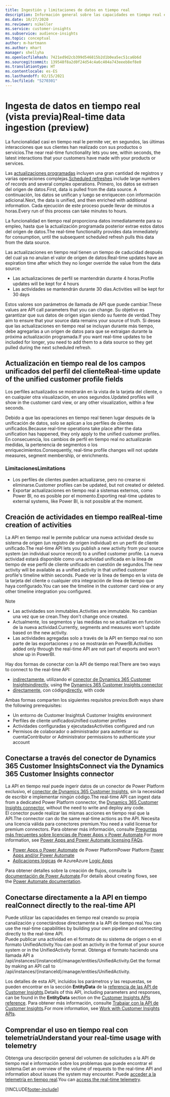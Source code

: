 ```yaml
---
title: Ingestión y limitaciones de datos en tiempo real
description: Información general sobre las capacidades en tiempo real en las informaciones de público.
ms.date: 10/27/2020
ms.reviewer: nikeller
ms.service: customer-insights
ms.subservice: audience-insights
ms.topic: conceptual
author: m-hartmann
ms.author: mhart
manager: shellyha
ms.openlocfilehash: 7421ed9d2cb399d546815b2d1b0ea5ec51ca6b6d
ms.sourcegitcommit: 139548f8a2d0f24d54c4a6c404a743eeeb8ef8e0
ms.translationtype: HT
ms.contentlocale: es-ES
ms.lasthandoff: 02/15/2021
ms.locfileid: "5270301"
---
```

# <a name="real-time-data-ingestion-preview"></a><span data-ttu-id="21f23-103">Ingesta de datos en tiempo real (vista previa)</span><span class="sxs-lookup"><span data-stu-id="21f23-103">Real-time data ingestion (preview)</span></span>

<span data-ttu-id="21f23-104">La funcionalidad casi en tiempo real le permite ver, en segundos, las últimas interacciones que sus clientes han realizado con sus productos o servicios.</span><span class="sxs-lookup"><span data-stu-id="21f23-104">The near real-time functionality lets you see, within seconds, the latest interactions that your customers have made with your products or services.</span></span>

<span data-ttu-id="21f23-105">Las [actualizaciones programadas](system.md#schedule-tab) incluyen una gran cantidad de registros y varias operaciones complejas.</span><span class="sxs-lookup"><span data-stu-id="21f23-105">[Scheduled refreshes](system.md#schedule-tab) include large numbers of records and several complex operations.</span></span> <span data-ttu-id="21f23-106">Primero, los datos se extraen del origen de datos.</span><span class="sxs-lookup"><span data-stu-id="21f23-106">First, data is pulled from the data source.</span></span> <span data-ttu-id="21f23-107">A continuación, los datos se unifican y luego se enriquecen con información adicional.</span><span class="sxs-lookup"><span data-stu-id="21f23-107">Next, the data is unified, and then enriched with additional information.</span></span> <span data-ttu-id="21f23-108">Cada ejecución de este proceso puede llevar de minutos a horas.</span><span class="sxs-lookup"><span data-stu-id="21f23-108">Every run of this process can take minutes to hours.</span></span>

<span data-ttu-id="21f23-109">La funcionalidad en tiempo real proporciona datos inmediatamente para su empleo, hasta que la actualización programada posterior extrae estos datos del origen de datos.</span><span class="sxs-lookup"><span data-stu-id="21f23-109">The real-time functionality provides data immediately for consumption, until the subsequent scheduled refresh pulls this data from the data source.</span></span>

<span data-ttu-id="21f23-110">Las actualizaciones en tiempo real tienen un tiempo de caducidad después del cual ya no anulan el valor de origen de datos:</span><span class="sxs-lookup"><span data-stu-id="21f23-110">Real-time updates have an expiration time after which they no longer override the value from the data source:</span></span>

- <span data-ttu-id="21f23-111">Las actualizaciones de perfil se mantendrán durante 4 horas.</span><span class="sxs-lookup"><span data-stu-id="21f23-111">Profile updates will be kept for 4 hours</span></span>
- <span data-ttu-id="21f23-112">Las actividades se mantendrán durante 30 días.</span><span class="sxs-lookup"><span data-stu-id="21f23-112">Activities will be kept for 30 days</span></span>

<span data-ttu-id="21f23-113">Estos valores son parámetros de llamada de API que puede cambiar.</span><span class="sxs-lookup"><span data-stu-id="21f23-113">These values are API call parameters that you can change.</span></span> <span data-ttu-id="21f23-114">Su objetivo es garantizar que sus datos de origen sigan siendo su fuente de verdad.</span><span class="sxs-lookup"><span data-stu-id="21f23-114">They aim to ensure that your source data remains your source of truth.</span></span> <span data-ttu-id="21f23-115">Si desea que las actualizaciones en tiempo real se incluyan durante más tiempo, debe agregarlas a un origen de datos para que se extraigan durante la próxima actualización programada.</span><span class="sxs-lookup"><span data-stu-id="21f23-115">If you want real-time updates to be included for longer, you need to add them to a data source so they get pulled during the next scheduled refresh.</span></span>

## <a name="real-time-update-of-the-unified-customer-profile-fields"></a><span data-ttu-id="21f23-116">Actualización en tiempo real de los campos unificados del perfil del cliente</span><span class="sxs-lookup"><span data-stu-id="21f23-116">Real-time update of the unified customer profile fields</span></span>

<span data-ttu-id="21f23-117">Los perfiles actualizados se mostrarán en la vista de la tarjeta del cliente, o en cualquier otra visualización, en unos segundos.</span><span class="sxs-lookup"><span data-stu-id="21f23-117">Updated profiles will show in the customer card view, or any other visualization, within a few seconds.</span></span>

<span data-ttu-id="21f23-118">Debido a que las operaciones en tiempo real tienen lugar después de la unificación de datos, solo se aplican a los perfiles de clientes unificados.</span><span class="sxs-lookup"><span data-stu-id="21f23-118">Because real-time operations take place after the data unification has happened, they only apply to the unified customer profiles.</span></span> <span data-ttu-id="21f23-119">En consecuencia, los cambios de perfil en tiempo real no actualizarán medidas, la pertenencia de segmentos o los enriquecimientos.</span><span class="sxs-lookup"><span data-stu-id="21f23-119">Consequently, real-time profile changes will not update measures, segment membership, or enrichments.</span></span>

### <a name="limitations"></a><span data-ttu-id="21f23-120">Limitaciones</span><span class="sxs-lookup"><span data-stu-id="21f23-120">Limitations</span></span>

- <span data-ttu-id="21f23-121">Los perfiles de clientes pueden actualizarse, pero no crearse ni eliminarse.</span><span class="sxs-lookup"><span data-stu-id="21f23-121">Customer profiles can be updated, but not created or deleted.</span></span>
- <span data-ttu-id="21f23-122">Exportar actualizaciones en tiempo real a sistemas externos, como Power BI, no es posible por el momento.</span><span class="sxs-lookup"><span data-stu-id="21f23-122">Exporting real-time updates to external systems, like Power BI, is not possible at the moment.</span></span>

## <a name="real-time-creation-of-activities"></a><span data-ttu-id="21f23-123">Creación de actividades en tiempo real</span><span class="sxs-lookup"><span data-stu-id="21f23-123">Real-time creation of activities</span></span>

<span data-ttu-id="21f23-124">La API en tiempo real le permite publicar una nueva actividad desde su sistema de origen (un registro de origen individual) en un perfil de cliente unificado.</span><span class="sxs-lookup"><span data-stu-id="21f23-124">The real-time API lets you publish a new activity from your source system (an individual source record) to a unified customer profile.</span></span> <span data-ttu-id="21f23-125">La nueva actividad estará disponible como una actividad unificada en la línea de tiempo de ese perfil de cliente unificado en cuestión de segundos.</span><span class="sxs-lookup"><span data-stu-id="21f23-125">The new activity will be available as a unified activity in that unified customer profile's timeline within seconds.</span></span> <span data-ttu-id="21f23-126">Puede ver la línea de tiempo en la vista de la tarjeta del cliente o cualquier otra integración de línea de tiempo que haya configurado.</span><span class="sxs-lookup"><span data-stu-id="21f23-126">You can see the timeline in the customer card view or any other timeline integration you configured.</span></span>

> [!NOTE]
>
> - <span data-ttu-id="21f23-127">Las actividades son inmutables.</span><span class="sxs-lookup"><span data-stu-id="21f23-127">Activities are immutable.</span></span> <span data-ttu-id="21f23-128">No cambian una vez que se crean.</span><span class="sxs-lookup"><span data-stu-id="21f23-128">They don't change once created.</span></span>
> - <span data-ttu-id="21f23-129">Actualmente, los segmentos y las medidas no se actualizan en función de la nueva actividad.</span><span class="sxs-lookup"><span data-stu-id="21f23-129">Currently, segments and measures won't update based on the new activity.</span></span>
> - <span data-ttu-id="21f23-130">Las actividades agregadas solo a través de la API en tiempo real no son parte de las exportaciones y no se mostrarán en PowerBI.</span><span class="sxs-lookup"><span data-stu-id="21f23-130">Activities added only through the real-time API are not part of exports and won't show up in PowerBI.</span></span>

<span data-ttu-id="21f23-131">Hay dos formas de conectar con la API de tiempo real:</span><span class="sxs-lookup"><span data-stu-id="21f23-131">There are two ways to connect to the real-time API:</span></span>

- <span data-ttu-id="21f23-132">[indirectamente](#connect-via-the-dynamics-365-customer-insights-connector), utilizando el [conector de Dynamics 365 Customer Insights](https://docs.microsoft.com/connectors/customerinsights/)</span><span class="sxs-lookup"><span data-stu-id="21f23-132">[indirectly](#connect-via-the-dynamics-365-customer-insights-connector), using the [Dynamics 365 Customer Insights connector](https://docs.microsoft.com/connectors/customerinsights/)</span></span>
- <span data-ttu-id="21f23-133">[directamente](#connect-directly-to-the-real-time-api), con código</span><span class="sxs-lookup"><span data-stu-id="21f23-133">[directly](#connect-directly-to-the-real-time-api), with code</span></span>

<span data-ttu-id="21f23-134">Ambas formas comparten los siguientes requisitos previos:</span><span class="sxs-lookup"><span data-stu-id="21f23-134">Both ways share the following prerequisites:</span></span>

- <span data-ttu-id="21f23-135">Un entorno de Customer Insights</span><span class="sxs-lookup"><span data-stu-id="21f23-135">A Customer Insights environment</span></span>
- <span data-ttu-id="21f23-136">Perfiles de cliente unificados</span><span class="sxs-lookup"><span data-stu-id="21f23-136">Unified customer profiles</span></span>
- <span data-ttu-id="21f23-137">Actividades configuradas y ejecutadas</span><span class="sxs-lookup"><span data-stu-id="21f23-137">Activities configured and run</span></span>
- <span data-ttu-id="21f23-138">Permisos de colaborador o administrador para autenticar su cuenta</span><span class="sxs-lookup"><span data-stu-id="21f23-138">Contributor or Administrator permissions to authenticate your account</span></span>

## <a name="connect-via-the-dynamics-365-customer-insights-connector"></a><span data-ttu-id="21f23-139">Conectarse a través del conector de Dynamics 365 Customer Insights</span><span class="sxs-lookup"><span data-stu-id="21f23-139">Connect via the Dynamics 365 Customer Insights connector</span></span>

<span data-ttu-id="21f23-140">La API en tiempo real puede ingerir datos de un conector de Power Platform exclusivo, el [conector de Dynamics 365 Customer Insights](https://docs.microsoft.com/connectors/customerinsights/), sin la necesidad de escribir e implementar ningún código.</span><span class="sxs-lookup"><span data-stu-id="21f23-140">The real-time API can ingest data from a dedicated Power Platform connector, the [Dynamics 365 Customer Insights connector](https://docs.microsoft.com/connectors/customerinsights/), without the need to write and deploy any code.</span></span>    
<span data-ttu-id="21f23-141">El conector puede realizar las mismas acciones en tiempo real que la API.</span><span class="sxs-lookup"><span data-stu-id="21f23-141">The connector can do the same real-time actions as the API.</span></span> <span data-ttu-id="21f23-142">Necesita una licencia válida para conectores premium.</span><span class="sxs-lookup"><span data-stu-id="21f23-142">You need a valid license for premium connectors.</span></span> <span data-ttu-id="21f23-143">Para obtener más información, consulte [Preguntas más frecuentes sobre licencias de Power Apps y Power Automate](https://docs.microsoft.com/power-platform/admin/powerapps-flow-licensing-faq).</span><span class="sxs-lookup"><span data-stu-id="21f23-143">For more information, see [Power Apps and Power Automate licensing FAQs](https://docs.microsoft.com/power-platform/admin/powerapps-flow-licensing-faq).</span></span>

- <span data-ttu-id="21f23-144">[Power Apps o Power Automate](https://docs.microsoft.com/connectors/) de Power Platform</span><span class="sxs-lookup"><span data-stu-id="21f23-144">Power Platform [Power Apps and/or Power Automate](https://docs.microsoft.com/connectors/)</span></span>
- <span data-ttu-id="21f23-145">[Aplicaciones lógicas](https://docs.microsoft.com/azure/connectors/apis-list) de Azure</span><span class="sxs-lookup"><span data-stu-id="21f23-145">Azure [Logic Apps](https://docs.microsoft.com/azure/connectors/apis-list)</span></span>

<span data-ttu-id="21f23-146">Para obtener detalles sobre la creación de flujos, consulte la [documentación de Power Automate](https://docs.microsoft.com/power-automate/).</span><span class="sxs-lookup"><span data-stu-id="21f23-146">For details about creating flows, see the [Power Automate documentation](https://docs.microsoft.com/power-automate/).</span></span>

## <a name="connect-directly-to-the-real-time-api"></a><span data-ttu-id="21f23-147">Conectarse directamente a la API en tiempo real</span><span class="sxs-lookup"><span data-stu-id="21f23-147">Connect directly to the real-time API</span></span>

<span data-ttu-id="21f23-148">Puede utilizar las capacidades en tiempo real creando su propia canalización y conectándose directamente a la API de tiempo real.</span><span class="sxs-lookup"><span data-stu-id="21f23-148">You can use the real-time capabilities by building your own pipeline and connecting directly to the real-time API.</span></span>    
<span data-ttu-id="21f23-149">Puede publicar una actividad en el formato de su sistema de origen o en el formato UnifiedActivity.</span><span class="sxs-lookup"><span data-stu-id="21f23-149">You can post an activity in the format of your source system or in the UnifiedActivity format.</span></span> <span data-ttu-id="21f23-150">Obtenga el formato haciendo una llamada API a /api/instances/{instanceId}/manage/entities/UnifiedActivity.</span><span class="sxs-lookup"><span data-stu-id="21f23-150">Get the format by making an API call to /api/instances/{instanceId}/manage/entities/UnifiedActivity.</span></span>

<span data-ttu-id="21f23-151">Los detalles de esta API, incluidos los parámetros y las respuestas, se pueden encontrar en la sección **EntityData** de la [referencia de las API de Customer Insights](https://developer.ci.ai.dynamics.com/api-details#api=CustomerInsights).</span><span class="sxs-lookup"><span data-stu-id="21f23-151">Details of this API, including parameters and responses, can be found in the **EntityData** section on the [Customer Insights APIs reference](https://developer.ci.ai.dynamics.com/api-details#api=CustomerInsights).</span></span> <span data-ttu-id="21f23-152">Para obtener más información, consulte [Trabajar con la API de Customer Insights](apis.md).</span><span class="sxs-lookup"><span data-stu-id="21f23-152">For more information, see [Work with Customer Insights APIs](apis.md).</span></span>

## <a name="understand-your-real-time-usage-with-telemetry"></a><span data-ttu-id="21f23-153">Comprendar el uso en tiempo real con telemetría</span><span class="sxs-lookup"><span data-stu-id="21f23-153">Understand your real-time usage with telemetry</span></span>

<span data-ttu-id="21f23-154">Obtenga una descripción general del volumen de solicitudes a la API de tiempo real e información sobre los problemas que puede encontrar el sistema.</span><span class="sxs-lookup"><span data-stu-id="21f23-154">Get an overview of the volume of requests to the real-time API and information about issues the system may encounter.</span></span> <span data-ttu-id="21f23-155">Puede [acceder a la telemetría en tiempo real](system.md#api-usage-tab).</span><span class="sxs-lookup"><span data-stu-id="21f23-155">You can [access the real-time telemetry](system.md#api-usage-tab).</span></span> 


[!INCLUDE[footer-include](../includes/footer-banner.md)]